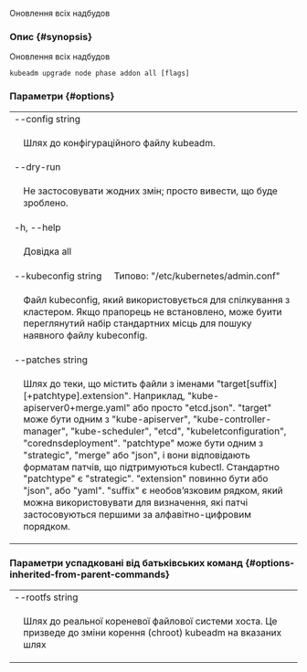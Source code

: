 Оновлення всіх надбудов

### Опис {#synopsis}

Оновлення всіх надбудов

```shell
kubeadm upgrade node phase addon all [flags]
```

### Параметри {#options}

<table style="width: 100%; table-layout: fixed;">
    <colgroup>
        <col span="1" style="width: 10px;" />
        <col span="1" />
    </colgroup>
    <tbody>
      <tr>
         <td colspan="2">--config string</td>
      </tr>
      <tr>
         <td></td>
         <td style="line-height: 130%; word-wrap: break-word;"><p>Шлях до конфігураційного файлу kubeadm.</p></td>
      </tr>
      <tr>
         <td colspan="2">--dry-run</td>
      </tr>
      <tr>
         <td></td>
         <td style="line-height: 130%; word-wrap: break-word;"><p>Не застосовувати жодних змін; просто вивести, що буде зроблено.</p></td>
      </tr>
      <tr>
         <td colspan="2">-h, --help</td>
      </tr>
      <tr>
          <td></td>
          <td style="line-height: 130%; word-wrap: break-word;"><p>Довідка all</p></td>
      </tr>
      <tr>
         <td colspan="2">--kubeconfig string&nbsp;&nbsp;&nbsp;&nbsp;&nbsp;Типово: "/etc/kubernetes/admin.conf"</td>
      </tr>
      <tr>
         <td></td>
         <td style="line-height: 130%; word-wrap: break-word;"><p>Файл kubeconfig, який використовується для спілкування з кластером. Якщо прапорець не встановлено, може буити переглянутий набір стандартних місць для пошуку наявного файлу kubeconfig.</p></td>
      </tr>
      <tr>
         <td colspan="2">--patches string</td>
      </tr>
      <tr>
         <td></td>
         <td style="line-height: 130%; word-wrap: break-word;"><p>Шлях до теки, що містить файли з іменами &quot;target[suffix][+patchtype].extension&quot;. Наприклад, &quot;kube-apiserver0+merge.yaml&quot; або просто &quot;etcd.json&quot;. &quot;target&quot; може бути одним з &quot;kube-apiserver&quot;, &quot;kube-controller-manager&quot;, &quot;kube-scheduler&quot;, &quot;etcd&quot;, &quot;kubeletconfiguration&quot;, &quot;corednsdeployment&quot;. &quot;patchtype&quot; може бути одним з &quot;strategic&quot;, &quot;merge&quot; або &quot;json&quot;, і вони відповідають форматам патчів, що підтримуються kubectl. Стандартно &quot;patchtype&quot; є &quot;strategic&quot;. &quot;extension&quot; повинно бути або &quot;json&quot;, або &quot;yaml&quot;. &quot;suffix&quot; є необовʼязковим рядком, який можна використовувати для визначення, які патчі застосовуються першими за алфавітно-цифровим порядком.</p></td>
      </tr>
   </tbody>
</table>

### Параметри успадковані від батьківських команд {#options-inherited-from-parent-commands}

<table style="width: 100%; table-layout: fixed;">
    <colgroup>
        <col span="1" style="width: 10px;" />
        <col span="1" />
    </colgroup>
    <tbody>
        <tr>
            <td colspan="2">--rootfs string</td>
        </tr>
        <tr>
            <td></td>
            <td style="line-height: 130%; word-wrap: break-word;"><p>Шлях до реальної кореневої файлової системи хоста. Це призведе до зміни корення (chroot) kubeadm на вказаних шлях</p></td>
        </tr>
    </tbody>
</table>
